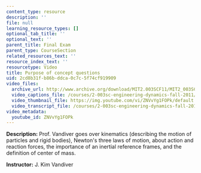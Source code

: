 ```yaml
---
content_type: resource
description: ''
file: null
learning_resource_types: []
optional_tab_title: ''
optional_text: ''
parent_title: Final Exam
parent_type: CourseSection
related_resources_text: ''
resource_index_text: ''
resourcetype: Video
title: Purpose of concept questions
uid: 2cd8b31f-b86b-ddca-0c7c-5f74cf919909
video_files:
  archive_url: http://www.archive.org/download/MIT2.003SCF11/MIT2_003SCF11_lec02_300k.mp4
  video_captions_file: /courses/2-003sc-engineering-dynamics-fall-2011/0b7ce1aa3e3053e9b2bbcbef1e3b949c_ZNVvYg1FOPk.vtt
  video_thumbnail_file: https://img.youtube.com/vi/ZNVvYg1FOPk/default.jpg
  video_transcript_file: /courses/2-003sc-engineering-dynamics-fall-2011/d992129791325ad76753cd27bd53fee8_ZNVvYg1FOPk.pdf
video_metadata:
  youtube_id: ZNVvYg1FOPk
---
```


**Description:** Prof. Vandiver goes over kinematics (describing the motion of particles and rigid bodies), Newton's three laws of motion, about action and reaction forces, the importance of an inertial reference frames, and the definition of center of mass.

**Instructor:** J. Kim Vandiver